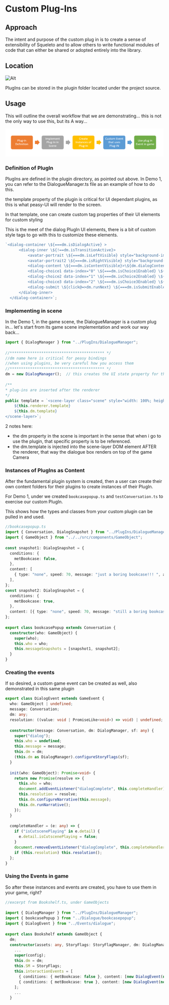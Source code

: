 # Custom Plug-Ins

## Approach

The intent and purpose of the custom plug in is to create a sense of extensibility of Squeleto and to allow others to write functional modules of code that can either be shared or adopted entirely into the library.

## Location

![Alt](/plugin.png "PlugIn Location")

PlugIns can be stored in the plugin folder located under the project source.

## Usage

This will outline the overall workflow that we are demonstrating... this is not the only way to use this, but its A way...

![Alt](./pluginworkflow.png "PlugIn Workflow")

### Definition of PlugIn

PlugIns are defined in the plugin directory, as pointed out above. In Demo 1, you can refer to the DialogueManager.ts file as an example of how to do this.

the template property of the plugin is critical for UI dependant plugins, as this is what peasy-UI will render to the screen.

In that template, one can create custom <style></style> tag properties of their UI elements for custom styling

This is the meet of the dialog PlugIn UI elements, there is a bit of custom style tags to go with this to customize these elements.

```ts
`<dialog-container \${===dm.isDialogActive} >
      <dialog-inner \${!==dm.isTransitionActive}>
          <avatar-portrait \${===dm.isLeftVisible} style="background-image: url(\${dm.portraitLeft}); background-size: cover;"></avatar-portrait>
          <avatar-portrait2 \${===dm.isRightVisible} style="background-image: url(\${dm.portraitRight}); background-size: cover;" ></avatar-portrait2>
          <dialog-content \${===dm.isContentVisible}>\${dm.dialogContent}</dialog-content>
          <dialog-choice1 data-index="0" \${===dm.isChoice1Enabled} \${click@=>dm.selectOption}>\${dm.choice1Content}</dialog-choice1>
          <dialog-choice2 data-index="1" \${===dm.isChoice2Enabled} \${click@=>dm.selectOption}>\${dm.choice2Content}</dialog-choice2>
          <dialog-choice3 data-index="2" \${===dm.isChoice3Enabled} \${click@=>dm.selectOption}>\${dm.choice3Content}</dialog-choice3>
          <dialog-submit \${click@=>dm.runNext} \${===dm.isSubmitEnabled}><div>\${dm.submitText}</div></dialog-submit>
      </dialog-inner>
  </dialog-container>`;
```

### Implementing in scene

In the Demo 1, in the game scene, the DialogueManager is a custom plug in... let's start from its game scene implementation and work our way back...

```ts
import { DialogManager } from "../PlugIns/DialogueManager";

//****************************************** */
//dm name here is critical for peasy bindings
//when using plugins, be very careful how you access them
//****************************************** */
dm = new DialogManager();  // this creates the UI state property for the custom plug in

/**
* plug-ins are inserted after the renderer
*/
public template = `<scene-layer class="scene" style="width: 100%; height: 100%; position: absolute; top: 0; left:0; color: white;">
    ${this.renderer.template}
    ${this.dm.template}
</scene-layer>`;

```

2 notes here:

- the dm property in the scene is important in the sense that when i go to use the plugin, that specific property is to be referenced.
- the dm.template is injected into the scene-layer DOM element AFTER the renderer, that way the dialogue box renders on top of the game Camera

### Instances of PlugIns as Content

After the fundamental plugin system is created, then a user can create their own content folders for their plugins to create instances of their PlugIn.

For Demo 1, under we created `bookcasepopup.ts` and `testConversation.ts` to exercise our custom PlugIn.

This shows how the types and classes from your custom plugin can be pulled in and used.

```ts
//bookcasepopup.ts
import { Conversation, DialogSnapshot } from "../PlugIns/DialogueManager";
import { GameObject } from "../../src/components/GameObject";

const snapshot1: DialogSnapshot = {
  conditions: {
    metBookcase: false,
  },
  content: [
    { type: "none", speed: 70, message: "just a boring bookcase!!! ", avatar: [], end: true, flags: { metBookcase: true } },
  ],
};
const snapshot2: DialogSnapshot = {
  conditions: {
    metBookcase: true,
  },
  content: [{ type: "none", speed: 70, message: "still a boring bookcase ", avatar: [], end: true }],
};

export class bookcasePopup extends Conversation {
  constructor(who: GameObject) {
    super(who);
    this.who = who;
    this.messageSnapshots = [snapshot1, snapshot2];
  }
}
```

### Creating the events

If so desired, a custom game event can be created as well, also demonstrated in this same plugin

```ts
export class DialogEvent extends GameEvent {
  who: GameObject | undefined;
  message: Conversation;
  dm: any;
  resolution: ((value: void | PromiseLike<void>) => void) | undefined;

  constructor(message: Conversation, dm: DialogManager, sf: any) {
    super("dialog");
    this.who = undefined;
    this.message = message;
    this.dm = dm;
    (this.dm as DialogManager).configureStoryFlags(sf);
  }

  init(who: GameObject): Promise<void> {
    return new Promise(resolve => {
      this.who = who;
      document.addEventListener("dialogComplete", this.completeHandler);
      this.resolution = resolve;
      this.dm.configureNarrative(this.message);
      this.dm.runNarrative();
    });
  }

  completeHandler = (e: any) => {
    if ("isCutscenePlaying" in e.detail) {
      e.detail.isCutscenePlaying = false;
    }
    document.removeEventListener("dialogComplete", this.completeHandler);
    if (this.resolution) this.resolution();
  };
}
```

### Using the Events in game

So after these instances and events are created, you have to use them in your game, right?

```ts
//excerpt from Bookshelf.ts, under GameObjects

import { DialogManager } from "../PlugIns/DialogueManager";
import { bookcasePopup } from "../Dialogue/bookcasepopup";
import { DialogEvent } from "../Events/dialogue";

export class Bookshelf extends GameObject {
  dm;
  constructor(assets: any, StoryFlags: StoryFlagManager, dm: DialogManager) {
    ...
    super(config);
    this.dm = dm;
    this.SM = StoryFlags;
    this.interactionEvents = [
      { conditions: { metBookcase: false }, content: [new DialogEvent(new bookcasePopup(this), this.dm, this.SM)] },
      { conditions: { metBookcase: true }, content: [new DialogEvent(new bookcasePopup(this), this.dm, this.SM)] },
    ];
    ...
  }
```
